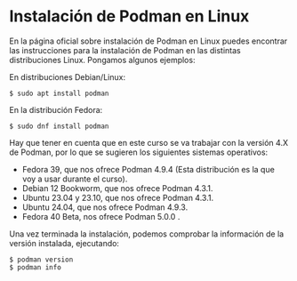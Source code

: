 # Instalación de Podman en Linux

En la página oficial sobre instalación de Podman en Linux puedes encontrar las instrucciones para la instalación de Podman en las distintas distribuciones Linux. Pongamos algunos ejemplos:

En distribuciones Debian/Linux:

```
$ sudo apt install podman
```

En la distribución Fedora:

```
$ sudo dnf install podman
```

Hay que tener en cuenta que en este curso se va trabajar con la versión 4.X de Podman, por lo que se sugieren los siguientes sistemas operativos:

* Fedora 39, que nos ofrece Podman 4.9.4 (Esta distribución es la que voy a usar durante el curso).
* Debian 12 Bookworm, que nos ofrece Podman 4.3.1.
* Ubuntu 23.04 y 23.10, que nos ofrece Podman 4.3.1.
* Ubuntu 24.04, que nos ofrece Podman 4.9.3.
* Fedora 40 Beta, nos ofrece Podman 5.0.0 .

Una vez terminada la instalación, podemos comprobar la información de la versión instalada, ejecutando:

```
$ podman version
$ podman info
```
 